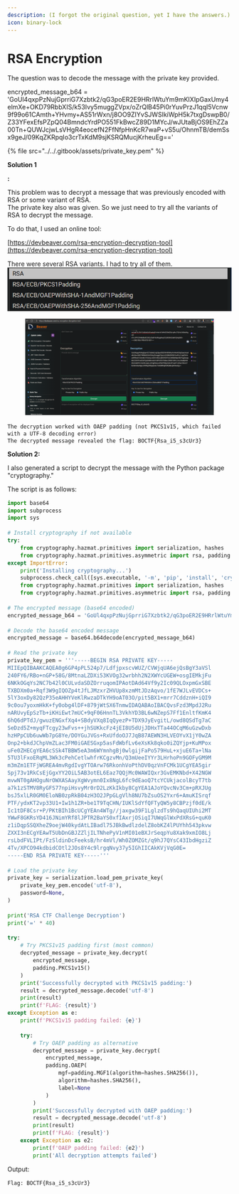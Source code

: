 ```yaml
---
description: (I forgot the original question, yet I have the answers.)
icon: binary-lock
---
```


# RSA Encryption

The question was to decode the message with the private key provided.

encrypted\_message\_b64 = 'GoUl4qxpPzNujGprriG7Xzbtk2/qG3poER2E9HRrlWtuYm9mKIXIpGaxUmy4elmXe+OKD79RbbXIS/k53Ivy5muggZVpx/oZrQlB45Pi0rYuvPrzJ1qqI5Vcnw9f99o61CAmth+YHvmy+AS51rWxn/j8OO9ZIYvSJWSIkiWpH5k7txgDswpB0/Z33YFexEfsPZpQ04BmndcYrdPO551FkBwcZ89D1MYcJ/wJUtaBjOS9EhZZa00Tn+QUWJcjwLsVHgR4eocefN2FfNfpHnKcR7waP+vS5u/OhnmTB/demSsx9geJ/09KqZKRpqIo3crTxKdM9sjKSRQMucjKrheuEg=='

{% file src="../../.gitbook/assets/private_key.pem" %}



**Solution 1**

**:**

This problem was to decrypt a message that was previously encoded with RSA or some variant of RSA.\
The private key also was given. So we just need to try all the variants of RSA to decrypt the message.



To do that, I used an online tool:

[https://devbeaver.com/rsa-encryption-decryption-tool](https://devbeaver.com/rsa-encryption-decryption-tool)



There were several RSA variants. I had to try all of them. ![](<../../.gitbook/assets/image (1).png>)



<figure><img src="../../.gitbook/assets/image (2).png" alt=""><figcaption></figcaption></figure>

```
The decryption worked with OAEP padding (not PKCS1v15, which failed with a UTF-8 decoding error)
The decrypted message revealed the flag: BOCTF{Rsa_i5_s3cUr3}
```



**Solution 2:**



I also generated a script to decrypt the message with the Python package "cryptography."

The script is as follows:

```python
import base64
import subprocess
import sys

# Install cryptography if not available
try:
    from cryptography.hazmat.primitives import serialization, hashes
    from cryptography.hazmat.primitives.asymmetric import rsa, padding
except ImportError:
    print('Installing cryptography...')
    subprocess.check_call([sys.executable, '-m', 'pip', 'install', 'cryptography'])
    from cryptography.hazmat.primitives import serialization, hashes
    from cryptography.hazmat.primitives.asymmetric import rsa, padding

# The encrypted message (base64 encoded)
encrypted_message_b64 = 'GoUl4qxpPzNujGprriG7Xzbtk2/qG3poER2E9HRrlWtuYm9mKIXIpGaxUmy4elmXe+OKD79RbbXIS/k53Ivy5muggZVpx/oZrQlB45Pi0rYuvPrzJ1qqI5Vcnw9f99o61CAmth+YHvmy+AS51rWxn/j8OO9ZIYvSJWSIkiWpH5k7txgDswpB0/Z33YFexEfsPZpQ04BmndcYrdPO551FkBwcZ89D1MYcJ/wJUtaBjOS9EhZZa00Tn+QUWJcjwLsVHgR4eocefN2FfNfpHnKcR7waP+vS5u/OhnmTB/demSsx9geJ/09KqZKRpqIo3crTxKdM9sjKSRQMucjKrheuEg=='

# Decode the base64 encoded message
encrypted_message = base64.b64decode(encrypted_message_b64)

# Read the private key
private_key_pem = '''-----BEGIN RSA PRIVATE KEY-----
MIIEpQIBAAKCAQEA0g6GP4pPL524p7/LdfjpxscvWUZ/CVWjqUA6ejQsBgY3aVSl
240FY6/RBo+nGP+58G/8MtnaLZDXi53KVOg32wrbhh2N2XWYcUGEW+osgIEMkjFu
6NKkOGqYs2NC7b42l0CULvdaSDZOrruqomIPAotDAd64Vf9y2Ic09QLOxpmGxSBE
TXBDXm0a+Rqf3W9gIQOZp4tJfLJMzxrZHVUp8xzmMtJDzAqvo/1fE7WJLvEVDCs+
5lY3oxDy82QzP35eAHHYVeKlRwzaDTkYH9oAT03O/pit5BX1+mrr7CddznH+iQI9
9c0ou7yoxmHkK+fy0obg4lDF+879jWtSX6TnmwIDAQABAoIBACQvsFzd3MpdJ2Ru
nARUvyEpSzTb+iKHiEwt7mUC+9qF06HnnTL3VkhYD3BL6wNZepS7Ff1EnltfKmK4
6hQ6dPTdJ/gwuzENGxfXq4+SBdyVXq8IqQyezP+TDX9JyEvgitL/owd8QSdTg7aC
SeDzd5Z+myqFTcgy23wFvs++jhSUKkcFz4jEI8U5dUjJDHxTTa44OCqM6uGzwDxb
hzHPpCUb6uwWb7pG8Ye/DOYGuJVGs+RxUfdoOJ7JqB87AEWN3HLVEOYvX1jY0wZA
Onp2+bkdJChpVmZLac3FM0iGAESGxp5asFdWbfLv6eXsKk8qko0iZQYjp+KuMPox
uFe0ZHECgYEA6cSSk4TBBW5eA3m6WYmnhgBj0wlgijFaPo579HuL+xjuE6Ta+lNa
5TU3lFxoERqML3Wk3cPehCetlwhfrKCgzvMn/Q3mUeeIYYr3LHrhoPn9GOFyGM9M
m3mZm1ETFjWGREA4mvRgdIvgYTOArw76RkonhVoPthDV0qzVnFCMk1UCgYEA5gir
Spj73v1RkCsEjGgxYY2OiL5AB3otEL6Eaz7QQjMc0WAWIQxr3GvEMKNbd+X42NGW
mvwNT0gAHOguNrOWXASAayXgWvymn0Ix8NgL6fc9dEaoQ7tcYCUkjacolBcyT7tb
a7k1zSTMV8RyGFS77npiHsvyMr0rD2LzKkIkby8CgYEA1AJoYQvcNv3Cm+pRXJUg
bsJ5xlLR0GM0EloNB0zpRkB04zH3O2JPpGLgVlh8NU7bZsuOS2Yxr6+AmuKISrqf
PTF/ydxKT2vp33U1+Iw1h1ZR+be1T9TqCHN/IUKlSdYfQFTyQW5y8CBPzjf0dE/k
Ic1tDF8Csr+P/PKtBIh1BcUCgYEAn4WTg//jaxgw39F1LglzdTs9hQaqUIUhi2MT
YWwF8GKRsYD416JNimYRf8lJPTR2BaYS0xfIAxrjOSiqI7UWqGlWxPdXRsG+quK0
z1iDqpSSQXheZ9oejW40kydAtLIBadl75JBkBwdlzdelZ8obKZ4lPUYhh543pkvw
ZXXI3nECgYEAwT5UbDnGBJZZljILTNhePyV1nMI01eBXJrSeqpYu8Xak9xmIO8Lj
rsLbdFVLIPt/FzSldinDcFeeksB/hr4mVl/Wh0ZOMZGt/q9hJ7QYsC43IbdHgziZ
4Tv/XPCO94kdbidCOtl2JOs8Y4c9lrgqNvy37y5IGhIICAkKVjVqG0E=
-----END RSA PRIVATE KEY-----'''

# Load the private key
private_key = serialization.load_pem_private_key(
    private_key_pem.encode('utf-8'),
    password=None,
)

print('RSA CTF Challenge Decryption')
print('=' * 40)

try:
    # Try PKCS1v15 padding first (most common)
    decrypted_message = private_key.decrypt(
        encrypted_message,
        padding.PKCS1v15()
    )
    print('Successfully decrypted with PKCS1v15 padding:')
    result = decrypted_message.decode('utf-8')
    print(result)
    print(f'FLAG: {result}')
except Exception as e:
    print(f'PKCS1v15 padding failed: {e}')
    
    try:
        # Try OAEP padding as alternative
        decrypted_message = private_key.decrypt(
            encrypted_message,
            padding.OAEP(
                mgf=padding.MGF1(algorithm=hashes.SHA256()),
                algorithm=hashes.SHA256(),
                label=None
            )
        )
        print('Successfully decrypted with OAEP padding:')
        result = decrypted_message.decode('utf-8')
        print(result)
        print(f'FLAG: {result}')
    except Exception as e2:
        print(f'OAEP padding failed: {e2}')
        print('All decryption attempts failed')
```



Output:

```
Flag: BOCTF{Rsa_i5_s3cUr3}
```



